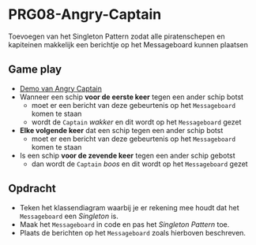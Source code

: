 # PRG08-Angry-Captain

Toevoegen van het Singleton Pattern zodat alle piratenschepen en kapiteinen makkelijk een berichtje op het Messageboard kunnen plaatsen

## Game play

- [Demo van Angry Captain](https://hr-cmgt.github.io/PRG08-Angry-Captain-completed/)
- Wanneer een schip **voor de eerste keer** tegen een ander schip botst
    - moet er een bericht van deze gebeurtenis op het `Messageboard` komen te staan
    - wordt de `Captain` *wakker* en dit wordt op het `Messageboard` gezet
- **Elke volgende keer** dat een schip tegen een ander schip botst
    - moet er een bericht van deze gebeurtenis op het `Messageboard` komen te staan
- Is een schip **voor de zevende keer** tegen een ander schip gebotst
    - dan wordt de `Captain` *boos* en dit wordt op het `Messageboard` gezet

## Opdracht
- Teken het klassendiagram waarbij je er rekening mee houdt dat het `Messageboard` een *Singleton* is.
- Maak het `Messageboard` in code en pas het *Singleton Pattern* toe.
- Plaats de berichten op het `Messageboard` zoals hierboven beschreven.
